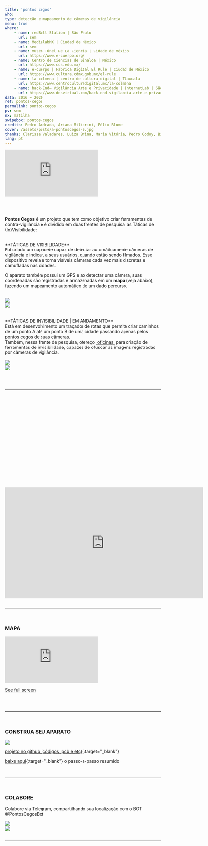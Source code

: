```yaml
---
title: 'pontos cegos'
who: 
type: detecção e mapeamento de câmeras de vigilância 
menu: true
where: 
    - name: redBull Station | São Paulo
      url: sem
    - name: MedialabMX | Ciudad de México
      url: sem
    - name: Museo Túnel De La Ciencia | Cidade de México
      url: https://www.e-cuerpo.org/
    - name: Centro de Ciencias de Sinaloa | México
      url: https://www.ccs.edu.mx/
    - name: e-cuerpo | Fabrica Digital El Rule | Ciudad de México
      url: https://www.cultura.cdmx.gob.mx/el-rule
    - name: la colmena | centro de cultura digital | Tlaxcala
      url: https://www.centroculturadigital.mx/la-colmena
    - name: back-End– Vigilância Arte e Privacidade | InternetLab | São Paulo
      url: https://www.desvirtual.com/back-end-vigilancia-arte-e-privacidade/
data: 2016 ~ 2020
ref: pontos-cegos
permalink: pontos-cegos
pv: sem
nx: matilha
swipebox: pontos-cegos
credits: Pedro Andrada, Ariana Miliorini, Félix Blume
cover: /assets/posts/a-pontoscegos-9.jpg
thanks: Clarisse Valadares, Luiza Brina, Maria Vitória, Pedro Godoy, Bizafra, Thiago Hersan
lang: pt
---
```

<div class="video-wrapper video-wrapper-16x9">
    <iframe src="https://www.youtube.com/embed/bECVsfDJvQI" frameborder="0" allow="accelerometer; clipboard-write; encrypted-media; gyroscope; picture-in-picture" allowfullscreen></iframe>
</div>
<br>
<br><br>


**Pontos Cegos** é um projeto que tem como objetivo criar ferramentas de contra-vigilância e é dividido em duas frentes de pesquisa, as Táticas de (In)Visibilidade: 
 
 <br>
**TÁTICAS DE VISIBILIDADE** 
<br>
Foi criado um capacete capaz de detectar automáticamente câmeras de vigilância e indicar, a seus usuários, quando estão sendo filmados. Esse dispositivo revela e torna visíveis câmeras cada vez mais discretas e camufladas nas cidades. 

O aparato também possui um GPS e ao detectar uma câmera, suas coordenadas são registradas e armazenadas em um **mapa** (veja abaixo), fazendo um mapeamento automático de um dado percurso.
<br><br>
<div class="row">
  <div class="column">
    <img src="../assets/posts/a-pontoscegos-9.jpg" class="img-border">
  </div>
  <div class="column">
    <img src="../assets/posts/b-pontoscegos-9.jpg" class="img-border">
  </div>
</div>
<br>
<br>**TÁTICAS DE INVISIBILIDADE | EM ANDAMENTO**
<br> Está em desenvolvimento um traçador de rotas que permite criar caminhos de um ponto A até um ponto B de uma cidade passando apenas pelos pontos cegos de suas câmeras.
<br> Também, nessa frente de pesquisa, ofereço <a href="../workshops" target="_blank">&nbsp;oficinas&nbsp;</a> para criação de ferramentas de invisibilidade, capazes de ofuscar as imagens registradas por câmeras de vigilância.
<br><br>
<div class="row">
  <div class="column">
    <img src="../assets/posts/a-pontoscegos-7.jpg" class="img-border">
  </div>
  <div class="column">
    <img src="../assets/posts/b-pontoscegos-7.jpg" class="img-border">
  </div>
</div>

<br><br>

---

<br>

<div style="padding:56.25% 0 0 0;position:relative;">
           <iframe src="https://player.vimeo.com/video/232335840?autoplay=1" width="640" height="360" frameborder="0" allow="autoplay; fullscreen" allowfullscreen></iframe></div>
<br>

---

<br>

### MAPA


  <div class="video-wrapper video-wrapper-16x9">
    <iframe frameBorder="0" src="https://umap.openstreetmap.fr/en/map/pontos-cegos_102015?scaleControl=false&miniMap=false&scrollWheelZoom=false&zoomControl=true&allowEdit=false&moreControl=true&searchControl=null&tilelayersControl=null&embedControl=null&datalayersControl=true&onLoadPanel=undefined&captionBar=false"></iframe><p><a href="https://umap.openstreetmap.fr/en/map/pontos-cegos_102015">See full screen</a></p>
  </div>

<br><br>

---

<br>

### CONSTRUA SEU APARATO
![](../assets/posts/diy-pontoscegos.png)

[projeto no github (códigos, pcb e etc)](https://github.com/saralana/Pontos-Cegos){:target="_blank"}
  
[baixe aqui](../assets/docs/tutorial-pontoscegos.pdf){:target="_blank"} o passo-a-passo resumido 

<br>

---

<br>

### COLABORE 
Colabore via Telegram, compartilhando sua localização com o BOT @PontosCegosBot

<div class="row">
  <div class="column">
    <img src="../assets/posts/a-pontoscegos-10.jpg">
  </div>
  <div class="column">
    <img src="../assets/posts/b-pontoscegos-10.jpg">
  </div>
</div>

<br>

---

<br>